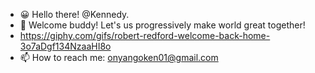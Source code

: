 - 😀  Hello there! @Kennedy.
- 👏 Welcome buddy! Let's us progressively make world great together!
- https://giphy.com/gifs/robert-redford-welcome-back-home-3o7aDgf134NzaaHI8o
- 📫 How to reach me:
                  onyangoken01@gmail.com

<!---
Kennedy826/Kennedy826 is a ✨ special ✨ repository because its `README.md` (this file) appears on your GitHub profile.
You can click the Preview link to take a look at your changes.
--->
